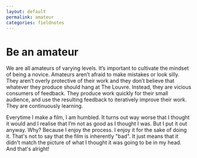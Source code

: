 ```yaml
---
layout: default
permalink: amateur
categories: fieldnotes
---
```


# Be an amateur

We are all amateurs of varying levels. It’s important to cultivate the mindset of being a novice. Amateurs aren’t afraid to make mistakes or look silly. They aren’t overly protective of their work and they don’t believe that whatever they produce should hang at The Louvre. Instead, they are vicious consumers of feedback. They produce work quickly for their small audience, and use the resulting feedback to iteratively improve their work. They are continuously learning.

Everytime I make a film, I am humbled. It turns out way worse that I thought it would and I realise that I’m not as good as I thought I was. But I put it out anyway. Why? Because I enjoy the process. I enjoy it for the sake of doing it. That's not to say that the film is inherently "bad". It just means that it didn't match the picture of what I thought it was going to be in my head. And that's alright!

